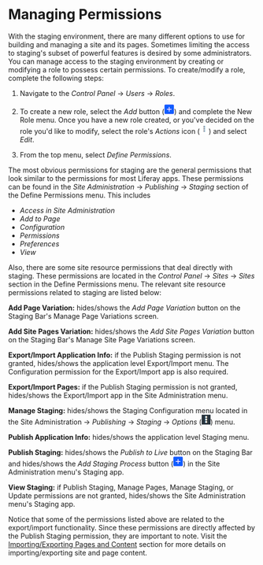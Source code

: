 # Managing Permissions [](id=managing-permissions)

With the staging environment, there are many different options to use for
building and managing a site and its pages. Sometimes limiting the access to
staging's subset of powerful features is desired by some administrators. You can
manage access to the staging environment by creating or modifying a role to
possess certain permissions. To create/modify a role, complete the following
steps:

1.  Navigate to the *Control Panel* &rarr; *Users* &rarr; *Roles*.

2.  To create a new role, select the *Add* button
    (![Add](../../../images/icon-add.png)) and complete the New Role menu. Once
    you have a new role created, or you've decided on the role you'd like to
    modify, select the role's *Actions* icon
    (![Actions](../../../images/icon-actions.png)) and select *Edit*.

3. From the top menu, select *Define Permissions*.

The most obvious permissions for staging are the general permissions that look
similar to the permissions for most Liferay apps. These permissions can be found
in the *Site Administration* &rarr; *Publishing* &rarr; *Staging* section of the
Define Permissions menu. This includes

- *Access in Site Administration*
- *Add to Page*
- *Configuration*
- *Permissions*
- *Preferences*
- *View*

Also, there are some site resource permissions that deal directly with staging.
These permissions are located in the *Control Panel* &rarr; *Sites* &rarr;
*Sites* section in the Define Permissions menu. The relevant site resource
permissions related to staging are listed below:

**Add Page Variation:** hides/shows the *Add Page Variation* button on the
Staging Bar's Manage Page Variations screen.

**Add Site Pages Variation:** hides/shows the *Add Site Pages Variation* button
on the Staging Bar's Manage Site Page Variations screen.

**Export/Import Application Info:** if the Publish Staging permission is not
granted, hides/shows the application level Export/Import menu. The Configuration
permission for the Export/Import app is also required.

**Export/Import Pages:** if the Publish Staging permission is not granted,
hides/shows the Export/Import app in the Site Administration menu.

**Manage Staging:** hides/shows the Staging Configuration menu located in the
Site Administration &rarr; *Publishing* &rarr; *Staging* &rarr; *Options*
(![Options](../../../images/icon-options.png)) menu.

**Publish Application Info:** hides/shows the application level Staging menu.

**Publish Staging:** hides/shows the *Publish to Live* button on the Staging Bar
and hides/shows the *Add Staging Process* button
(![Add](../../../images/icon-add.png)) in the Site Administration menu's Staging
app.

**View Staging:** if Publish Staging, Manage Pages, Manage Staging, or Update
permissions are not granted, hides/shows the Site Administration menu's Staging
app.

Notice that some of the permissions listed above are related to the
export/import functionality. Since these permissions are directly affected by
the Publish Staging permission, they are important to note. Visit the
[Importing/Exporting Pages and Content](/discover/portal/-/knowledge_base/7-1/importing-exporting-pages-and-content)
section for more details on importing/exporting site and page content.